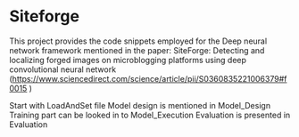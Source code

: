 # Siteforge
 This project provides the code snippets employed for the Deep neural network framework mentioned in the paper: 
 SiteForge: Detecting and localizing forged images on microblogging platforms using deep convolutional neural network  (https://www.sciencedirect.com/science/article/pii/S0360835221006379#f0015 )
 
 Start with LoadAndSet file
 Model design is mentioned in Model_Design
 Training part can be looked in to Model_Execution
 Evaluation is presented in Evaluation
 
 
 
